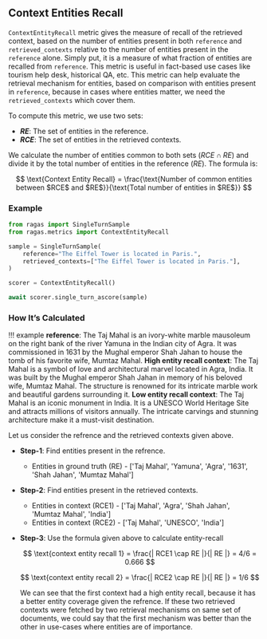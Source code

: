 ## Context Entities Recall

`ContextEntityRecall` metric gives the measure of recall of the retrieved context, based on the number of entities present in both `reference` and `retrieved_contexts` relative to the number of entities present in the `reference` alone. Simply put, it is a measure of what fraction of entities are recalled from `reference`. This metric is useful in fact-based use cases like tourism help desk, historical QA, etc. This metric can help evaluate the retrieval mechanism for entities, based on comparison with entities present in `reference`, because in cases where entities matter, we need the `retrieved_contexts` which cover them.

To compute this metric, we use two sets:  

- **$RE$**: The set of entities in the reference.  
- **$RCE$**: The set of entities in the retrieved contexts.  

We calculate the number of entities common to both sets ($RCE \cap RE$) and divide it by the total number of entities in the reference ($RE$). The formula is:  

$$
\text{Context Entity Recall} = \frac{\text{Number of common entities between $RCE$ and $RE$}}{\text{Total number of entities in $RE$}}
$$


### Example

```python
from ragas import SingleTurnSample
from ragas.metrics import ContextEntityRecall

sample = SingleTurnSample(
    reference="The Eiffel Tower is located in Paris.",
    retrieved_contexts=["The Eiffel Tower is located in Paris."], 
)

scorer = ContextEntityRecall()

await scorer.single_turn_ascore(sample)
```

### How It’s Calculated



!!! example
    **reference**: The Taj Mahal is an ivory-white marble mausoleum on the right bank of the river Yamuna in the Indian city of Agra. It was commissioned in 1631 by the Mughal emperor Shah Jahan to house the tomb of his favorite wife, Mumtaz Mahal.
    **High entity recall context**: The Taj Mahal is a symbol of love and architectural marvel located in Agra, India. It was built by the Mughal emperor Shah Jahan in memory of his beloved wife, Mumtaz Mahal. The structure is renowned for its intricate marble work and beautiful gardens surrounding it.
    **Low entity recall context**: The Taj Mahal is an iconic monument in India. It is a UNESCO World Heritage Site and attracts millions of visitors annually. The intricate carvings and stunning architecture make it a must-visit destination.

Let us consider the refrence and the retrieved contexts given above.

- **Step-1**: Find entities present in the refrence.
    - Entities in ground truth (RE) - ['Taj Mahal', 'Yamuna', 'Agra', '1631', 'Shah Jahan', 'Mumtaz Mahal']
- **Step-2**: Find entities present in the retrieved contexts.
    - Entities in context (RCE1) - ['Taj Mahal', 'Agra', 'Shah Jahan', 'Mumtaz Mahal', 'India']
    - Entities in context (RCE2) - ['Taj Mahal', 'UNESCO', 'India']
- **Step-3**: Use the formula given above to calculate entity-recall
    
    $$
    \text{context entity recall 1} = \frac{| RCE1 \cap RE |}{| RE |}
                                 = 4/6
                                 = 0.666
    $$

    $$
    \text{context entity recall 2} = \frac{| RCE2 \cap RE |}{| RE |}
                                 = 1/6
    $$

    We can see that the first context had a high entity recall, because it has a better entity coverage given the refrence. If these two retrieved contexts were fetched by two retrieval mechanisms on same set of documents, we could say that the first mechanism was better than the other in use-cases where entities are of importance.

